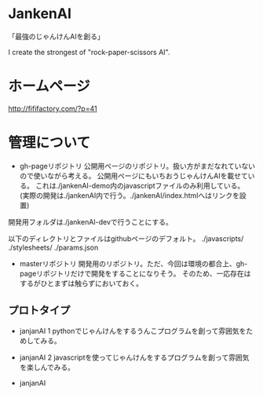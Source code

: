 # JankenAI
「最強のじゃんけんAIを創る」

I create the strongest of "rock-paper-scissors AI".

# ホームページ  
http://fififactory.com/?p=41

# 管理について

- gh-pageリポジトリ
公開用ページのリポジトリ。扱い方がまだなれていないので使いながら考える。
公開用ページにもいちおうじゃんけんAIを載せている。
これは./jankenAI-demo内のjavascriptファイルのみ利用している。
(実際の開発は./jankenAI内で行う。./jankenAI/index.htmlへはリンクを設置)

開発用フォルダは./jankenAI-devで行うことにする。

以下のディレクトリとファイルはgithubページのデフォルト。
./javascripts/
./stylesheets/
./params.json

- masterリポジトリ
開発用のリポジトリ。ただ、今回は環境の都合上、gh-pageリポジトリだけで開発をすることになりそう。
そのため、一応存在はするがひとまずは触らずにおいておく。

## プロトタイプ

- janjanAI 1
pythonでじゃんけんをするうんこプログラムを創って雰囲気をためしてみる。

- janjanAI 2
javascriptを使ってじゃんけんをするプログラムを創って雰囲気を楽しんでみる。

- janjanAI